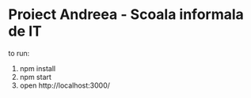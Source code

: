 # Proiect Andreea - Scoala informala de IT #

to run:
1. npm install
2. npm start
3. open http://localhost:3000/
